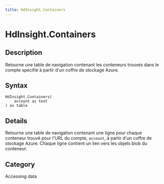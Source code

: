 ```yaml
---
title: HdInsight.Containers
---
```


# HdInsight.Containers


## Description

Retourne une table de navigation contenant les conteneurs trouvés dans le compte spécifié à partir d&#39;un coffre de stockage Azure.


## Syntax

```powerquery
HdInsight.Containers(
    account as text
) as table
```


## Details

Retourne une table de navigation contenant une ligne pour chaque conteneur trouvé pour l'URL du compte, <code>account</code>, à partir d'un coffre de stockage Azure. Chaque ligne contient un lien vers les objets blob du conteneur.



## Category
Accessing data
